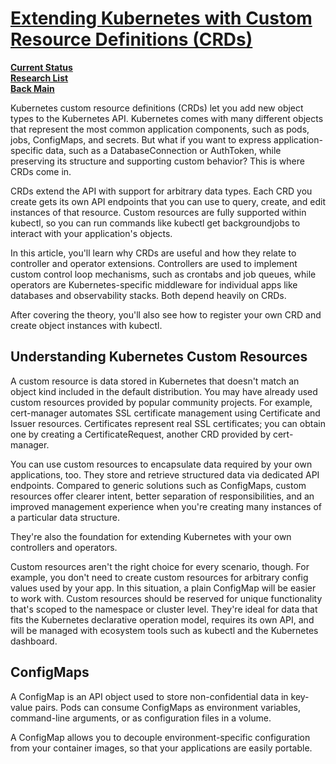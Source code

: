 # **[Extending Kubernetes with Custom Resource Definitions (CRDs)](https://www.loft.sh/blog/extending-kubernetes-with-custom-resource-definitions-crds)**

**[Current Status](../../../../../development/status/weekly/current_status.md)**\
**[Research List](../../../../research_list.md)**\
**[Back Main](../../../../../README.md)**

Kubernetes custom resource definitions (CRDs) let you add new object types to the Kubernetes API. Kubernetes comes with many different objects that represent the most common application components, such as pods, jobs, ConfigMaps, and secrets. But what if you want to express application-specific data, such as a DatabaseConnection or AuthToken, while preserving its structure and supporting custom behavior? This is where CRDs come in.

CRDs extend the API with support for arbitrary data types. Each CRD you create gets its own API endpoints that you can use to query, create, and edit instances of that resource. Custom resources are fully supported within kubectl, so you can run commands like kubectl get backgroundjobs to interact with your application's objects.

In this article, you'll learn why CRDs are useful and how they relate to controller and operator extensions. Controllers are used to implement custom control loop mechanisms, such as crontabs and job queues, while operators are Kubernetes-specific middleware for individual apps like databases and observability stacks. Both depend heavily on CRDs.

After covering the theory, you'll also see how to register your own CRD and create object instances with kubectl.

## Understanding Kubernetes Custom Resources

A custom resource is data stored in Kubernetes that doesn't match an object kind included in the default distribution. You may have already used custom resources provided by popular community projects. For example, cert-manager automates SSL certificate management using Certificate and Issuer resources. Certificates represent real SSL certificates; you can obtain one by creating a CertificateRequest, another CRD provided by cert-manager.

You can use custom resources to encapsulate data required by your own applications, too. They store and retrieve structured data via dedicated API endpoints. Compared to generic solutions such as ConfigMaps, custom resources offer clearer intent, better separation of responsibilities, and an improved management experience when you're creating many instances of a particular data structure.

They're also the foundation for extending Kubernetes with your own controllers and operators.

Custom resources aren't the right choice for every scenario, though. For example, you don't need to create custom resources for arbitrary config values used by your app. In this situation, a plain ConfigMap will be easier to work with. Custom resources should be reserved for unique functionality that's scoped to the namespace or cluster level. They're ideal for data that fits the Kubernetes declarative operation model, requires its own API, and will be managed with ecosystem tools such as kubectl and the Kubernetes dashboard.

## ConfigMaps

A ConfigMap is an API object used to store non-confidential data in key-value pairs. Pods can consume ConfigMaps as environment variables, command-line arguments, or as configuration files in a volume.

A ConfigMap allows you to decouple environment-specific configuration from your container images, so that your applications are easily portable.
